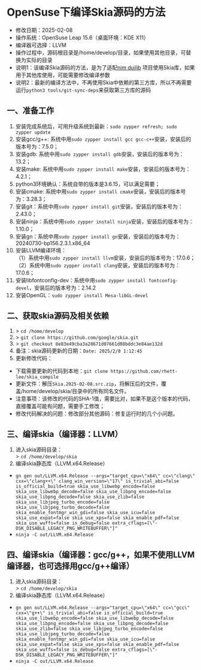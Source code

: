 # OpenSuse下编译Skia源码的方法 - 修改日期：2025-02-08 - 操作系统：OpenSuse Leap 15.6（桌面环境：KDE X11） - 编译器可选择：LLVM - 操作过程中，源码根目录是/home/develop/目录，如果使用其他目录，可替换为实际的目录 - 说明1：该编译Skia源码的方法，是为了适配[nim duilib](https://github.com/rhett-lee/nim_duilib) 项目使用Skia库，如果用于其他库使用，可能需要修改编译参数 - 说明2：最新的编译方法中，不再使用Skia中依赖的第三方库，所以不再需要运行`python3 tools/git-sync-deps`来获取第三方库的源码## 一、准备工作1. 安装完成系统后，可用升级系统到最新：`sudo zypper refresh; sudo zypper update`    2. 安装gcc/g++: 系统中用`sudo zypper install gcc gcc-c++`安装，安装后的版本号为：7.5.0；3. 安装gdb: 系统中用`sudo zypper install gdb`安装，安装后的版本号为：13.2；4. 安装make: 系统中用`sudo zypper install make`安装，安装后的版本号为：4.2.1；5. python3环境确认：系统自带的版本是3.6.15，可以满足需要；6. 安装cmake: 系统中用`sudo zypper install cmake`安装，安装后的版本号为：3.28.3；7. 安装git：系统中用`sudo zypper install git`安装，安装后的版本号为：2.43.0；8. 安装ninja：系统中用`sudo zypper install ninja`安装，安装后的版本号为：1.10.0；9. 安装gn：系统中用`sudo zypper install gn`安装，安装后的版本号为：20240730-bp156.2.3.1.x86_6410. 安装LLVM编译环境：    （1）系统中用`sudo zypper install llvm`安装，安装后的版本号为：17.0.6；     （2）系统中用`sudo zypper install clang`安装，安装后的版本号为：17.0.6；11. 安装libfontconfig-dev：系统中用`sudo zypper install fontconfig-devel`，安装后的版本号为：2.14.212. 安装OpenGL：`sudo zypper install Mesa-libGL-devel`## 二、获取skia源码及相关依赖1. \> `cd /home/develop`    2. \> `git clone https://github.com/google/skia.git`    3. \> `git checkout 8e83e49cba3a28671d07661d88bddc3e84ae132d`    4. 备注：skia源码更新的日期：`Date: 2025/2/8 1:12:45`    5. 更新修改代码：     - 下载需要更新的代码到本地：`git clone https://github.com/rhett-lee/skia_compile`     - 更新文件：解压`Skia.2025-02-08.src.zip`，将解压后的文件，覆盖/home/develop/skia/目录中的所有同名文件。     - 注意事项：该修改的代码的SHA-1值，需要比对，如果不是这个版本的代码，直接覆盖可能有问题，需要手工修改；     - 修改代码解决的问题：修改部分其他源码：修复运行时的几个小问题。    ## 三、编译skia（编译器：LLVM）1. 进入skia源码目录：    \> `cd /home/develop/skia`2. 编译skia静态库（LLVM.x64.Release） - `gn gen out/LLVM.x64.Release --args="target_cpu=\"x64\" cc=\"clang\" cxx=\"clang++\" clang_win_version=\"17\" is_trivial_abi=false is_official_build=true skia_use_libwebp_encode=false skia_use_libwebp_decode=false skia_use_libpng_encode=false skia_use_libpng_decode=false skia_use_zlib=false skia_use_libjpeg_turbo_encode=false skia_use_libjpeg_turbo_decode=false skia_enable_fontmgr_win_gdi=false skia_use_icu=false skia_use_expat=false skia_use_xps=false skia_enable_pdf=false skia_use_wuffs=false is_debug=false extra_cflags=[\"-DSK_DISABLE_LEGACY_PNG_WRITEBUFFER\"]"`     - `ninja -C out/LLVM.x64.Release` ## 四、编译skia（编译器：gcc/g++，如果不使用LLVM编译器，也可选择用gcc/g++编译）1. 进入skia源码目录：    \> `cd /home/develop/skia`2. 编译skia静态库（LLVM.x64.Release） - `gn gen out/LLVM.x64.Release --args="target_cpu=\"x64\" cc=\"gcc\" cxx=\"g++\" is_trivial_abi=false is_official_build=true skia_use_libwebp_encode=false skia_use_libwebp_decode=false skia_use_libpng_encode=false skia_use_libpng_decode=false skia_use_zlib=false skia_use_libjpeg_turbo_encode=false skia_use_libjpeg_turbo_decode=false skia_enable_fontmgr_win_gdi=false skia_use_icu=false skia_use_expat=false skia_use_xps=false skia_enable_pdf=false skia_use_wuffs=false is_debug=false extra_cflags=[\"-DSK_DISABLE_LEGACY_PNG_WRITEBUFFER\"]"`     - `ninja -C out/LLVM.x64.Release`